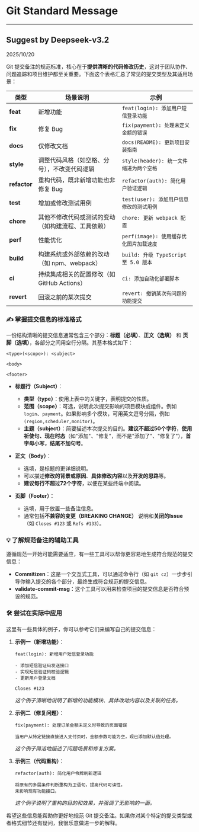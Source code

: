 # Git Standard Message

---

  ## Suggest by Deepseek-v3.2
  2025/10/20

Git 提交备注的规范标准，核心在于**提供清晰的代码修改历史**，这对于团队协作、问题追踪和项目维护都至关重要。下面这个表格汇总了常见的提交类型及其适用场景：

| 类型        | 场景说明                                                                 | 示例                                     |
|-------------|--------------------------------------------------------------------------|------------------------------------------|
| **feat**    | 新增功能                                 | `feat(login): 添加用户短信登录功能`        |
| **fix**     | 修复 Bug                                 | `fix(payment): 处理未定义金额的错误`       |
| **docs**    | 仅修改文档                               | `docs(README): 更新项目安装指南`         |
| **style**   | 调整代码风格（如空格、分号），不改变代码逻辑 | `style(header): 统一文件缩进为两个空格`  |
| **refactor** | 重构代码，既非新增功能也非修复 Bug          | `refactor(auth): 简化用户验证逻辑`      |
| **test**    | 增加或修改测试用例                        | `test(user): 添加用户信息修改的测试用例` |
| **chore**   | 其他不修改代码或测试的变动（如构建流程、工具依赖） | `chore: 更新 webpack 配置`              |
| **perf**    | 性能优化                                        | `perf(image): 使用缓存优化图片加载速度`   |
| **build**   | 构建系统或外部依赖的改动（如 npm、webpack）                    | `build: 升级 TypeScript 至 5.0 版本`     |
| **ci**      | 持续集成相关的配置修改（如 GitHub Actions）                   | `ci: 添加自动化部署脚本`                |
| **revert**  | 回滚之前的某次提交                                  | `revert: 撤销某次有问题的功能提交`        |

### ✍️ 掌握提交信息的标准格式

一份结构清晰的提交信息通常包含三个部分：**标题（必填）**、**正文（选填）** 和 **页脚（选填）**，各部分之间用空行分隔。其基本格式如下：

```
<type>(<scope>): <subject>

<body>

<footer>
```

- **标题行（Subject）**：
    - **类型（type）**：使用上表中的关键字，表明提交的性质。
    - **范围（scope）**：可选，说明此次提交影响的项目模块或组件。例如 `login`、`payment`。如果影响多个模块，可用英文逗号分隔，例如 `(region,scheduler,monitor)`。
    - **主题（subject）**：简要描述本次提交的目的。**建议不超过50个字符**，**使用祈使句、现在时态**（如"添加"、"修复"，而不是"添加了"、"修复了"），**首字母小写，结尾不加句号**。

- **正文（Body）**：
    - 选填，是标题的更详细说明。
    - 可以描述**修改的背景或原因**、**具体修改内容**以及**开发的思路**等。
    - **建议每行不超过72个字符**，以便在某些终端中阅读。

- **页脚（Footer）**：
    - 选填，用于放置一些备注信息。
    - 通常包括**不兼容的变更（BREAKING CHANGE）** 说明和**关闭的Issue**（如 `Closes #123` 或 `Refs #133`）。

### 💡 了解规范备注的辅助工具

遵循规范一开始可能需要适应，有一些工具可以帮你更容易地生成符合规范的提交信息：

- **Commitizen**：这是一个交互式工具，可以通过命令行（如 `git cz`）一步步引导你输入提交的各个部分，最终生成符合规范的提交信息。
- **validate-commit-msg**：这个工具可以用来检查项目的提交信息是否符合预设的规范。

### 🛠️ 尝试在实际中应用

这里有一些具体的例子，你可以参考它们来编写自己的提交信息：

1. **示例一（新增功能）**：
   ```
   feat(login): 新增用户短信登录功能

   - 添加短信验证码发送接口
   - 实现短信验证码校验逻辑
   - 更新用户登录文档

   Closes #123
   ```
   *这个例子清晰地说明了新增的功能模块、具体改动内容以及关联的任务。*

2. **示例二（修复问题）**：
   ```
   fix(payment): 处理订单金额未定义时导致的页面错误

   当用户从特定链接直接进入支付页时，金额参数可能为空，现已添加默认值处理。
   ```
   *这个例子简洁地描述了问题场景和修复方案。*

3. **示例三（代码重构）**：
   ```
   refactor(auth): 简化用户令牌刷新逻辑

   将原有的多层条件判断重构为卫语句，提高代码可读性。
   未影响现有功能接口。
   ```
   *这个例子说明了重构的目的和效果，并强调了无影响的一面。*

希望这些信息能帮助你更好地规范 Git 提交备注。如果你对某个特定的提交类型或者格式细节还有疑问，我很乐意做进一步的解释。